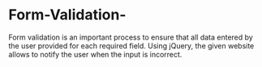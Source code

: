 # Form-Validation-
Form validation is an important process to ensure that all data entered by the user provided for each required field. Using jQuery, the given website allows to notify the user when the input is incorrect. 
